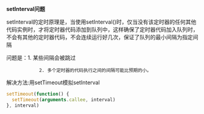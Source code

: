 **setInterval问题**

setInterval的定时原理是，当使用setInterval()时，仅当没有该定时器的任何其他代码实例时，才将定时器代码添加到队列中，这样确保了定时器代码加入队列时，不会有其他的定时器代码，不会连续运行好几次，保证了队列的最小间隔为指定间隔

问题是：1. 某些间隔会被跳过

				2. 多个定时器的代码执行之间的间隔可能比预期的小。 



解决方法:用setTimeout模拟setInterval

```js
setTimeout(function() {
  setTimeout(arguments.callee, interval)
}, interval)
```

